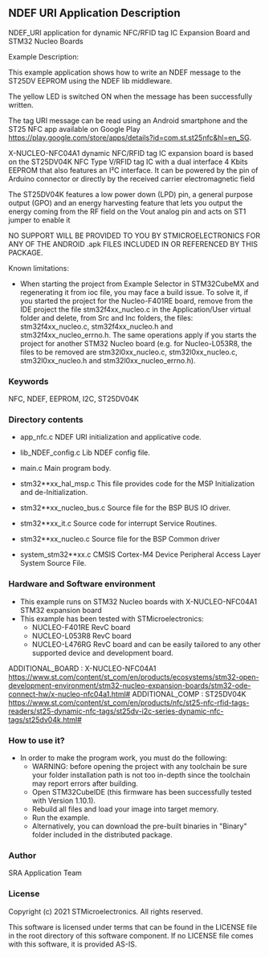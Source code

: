 
## <b>NDEF URI Application Description</b>

NDEF_URI application for dynamic NFC/RFID tag IC Expansion Board and STM32 Nucleo Boards

Example Description:
  
This example application shows how to write an NDEF message to the ST25DV EEPROM using the
NDEF lib middleware.

The yellow LED is switched ON when the message has been successfully written.

The tag URI message can be read using an Android smartphone and the ST25
NFC app available on Google Play https://play.google.com/store/apps/details?id=com.st.st25nfc&hl=en_SG. 

X-NUCLEO-NFC04A1 dynamic NFC/RFID tag IC expansion board is based on the ST25DV04K
NFC Type V/RFID tag IC with a dual interface 4 Kbits EEPROM that also features an I²C interface. It
can be powered by the pin of Arduino connector or directly by the received carrier electromagnetic field

The ST25DV04K features a low power down (LPD) pin, a general purpose output (GPO)
and an energy harvesting feature that lets you output the energy coming from the RF field
on the Vout analog pin and acts on ST1 jumper to enable it


NO SUPPORT WILL BE PROVIDED TO YOU BY STMICROELECTRONICS FOR ANY OF THE
ANDROID .apk FILES INCLUDED IN OR REFERENCED BY THIS PACKAGE.

Known limitations:

- When starting the project from Example Selector in STM32CubeMX and regenerating it
  from ioc file, you may face a build issue. To solve it, if you started the project for the
  Nucleo-F401RE board, remove from the IDE project the file stm32f4xx_nucleo.c in the Application/User
  virtual folder and delete, from Src and Inc folders, the files: stm32f4xx_nucleo.c, stm32f4xx_nucleo.h
  and stm32f4xx_nucleo_errno.h.
  The same operations apply if you starts the project for another STM32 Nucleo board (e.g. for
  Nucleo-L053R8, the files to be removed are stm32l0xx_nucleo.c, stm32l0xx_nucleo.c, stm32l0xx_nucleo.h
  and stm32l0xx_nucleo_errno.h).

### <b>Keywords</b>

NFC, NDEF, EEPROM, I2C, ST25DV04K

### <b>Directory contents</b>

 - app_nfc.c              NDEF URI initialization and applicative code.
 
 - lib_NDEF_config.c      Lib NDEF config file.

 - main.c                 Main program body.

 - stm32**xx_hal_msp.c    This file provides code for the MSP Initialization
                          and de-Initialization.
						
 - stm32**xx_nucleo_bus.c Source file for the BSP BUS IO driver.
 
 - stm32**xx_it.c         Source code for interrupt Service Routines.
 
 - stm32**xx_nucleo.c     Source file for the BSP Common driver
 
 - system_stm32**xx.c     CMSIS Cortex-M4 Device Peripheral Access Layer
                          System Source File.

 
### <b>Hardware and Software environment</b>

  - This example runs on STM32 Nucleo boards with X-NUCLEO-NFC04A1 STM32 expansion board
  - This example has been tested with STMicroelectronics:
    - NUCLEO-F401RE RevC board  
    - NUCLEO-L053R8 RevC board
    - NUCLEO-L476RG RevC board
    and can be easily tailored to any other supported device and development 
    board.
     

ADDITIONAL_BOARD : X-NUCLEO-NFC04A1 https://www.st.com/content/st_com/en/products/ecosystems/stm32-open-development-environment/stm32-nucleo-expansion-boards/stm32-ode-connect-hw/x-nucleo-nfc04a1.html#
ADDITIONAL_COMP : ST25DV04K https://www.st.com/content/st_com/en/products/nfc/st25-nfc-rfid-tags-readers/st25-dynamic-nfc-tags/st25dv-i2c-series-dynamic-nfc-tags/st25dv04k.html#

### <b>How to use it?</b> 

-   In order to make the program work, you must do the following:
    - WARNING: before opening the project with any toolchain be sure your folder installation path is not too in-depth since the toolchain may report errors after building.
    - Open STM32CubeIDE (this firmware has been successfully tested with Version 1.10.1).
    - Rebuild all files and load your image into target memory.
    - Run the example.
    - Alternatively, you can download the pre-built binaries in "Binary" folder included in the distributed package.

### <b>Author</b>

SRA Application Team

### <b>License</b>

Copyright (c) 2021 STMicroelectronics.
All rights reserved.

This software is licensed under terms that can be found in the LICENSE file
in the root directory of this software component.
If no LICENSE file comes with this software, it is provided AS-IS.
